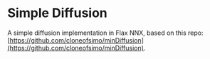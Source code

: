 # Simple Diffusion

A simple diffusion implementation in Flax NNX, based on this repo: [https://github.com/cloneofsimo/minDiffusion](https://github.com/cloneofsimo/minDiffusion).


